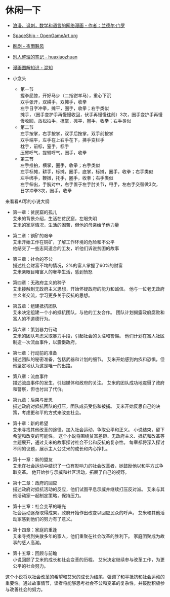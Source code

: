 # 休闲一下

- [浪漫，讽刺，数学和语言的网络漫画 - 作者：兰德尔·门罗](https://xkcd.com/archive/)

- [SpaceShip - OpenGameArt.org](https://opengameart.org/content/)

- [刷剧 - 夜雨聆风](https://vip.yeyulingfeng.com/)

- [别人整理的笔记 - huaxiaozhuan](https://www.bookstack.cn/read/huaxiaozhuan-ai/README.md)

- [漫画图解知识 - 混知](https://www.zhihu.com/org/hun-zhi-yuan-hun-zi-yue-/posts)

- 小念头  
    - 第一节  
        握拳屈膝，开好马步（二指钳羊马），重心下沉  
        双手张开，双耕手，双摊手，收拳  
        左手日字冲拳，摊平，圈手，收拳；右手类似  
        摊手，（圈手变护手再慢慢收回，伏手再慢慢往前）3次，圈手变护手再慢慢收回，放松拍手，撑掌，摊平，圈手，收拳；右手类似  
    - 第二节  
        左手按掌，右手按掌，双手后按掌，双手前按掌  
        双手端平，左手在上右手在下，拂手变栏手  
        枕手，前标，窒手，标手  
        压臂呼气，提臂呼气，圈手，收拳  
    - 第三节  
        左手推拍，横掌，圈手，收拳；右手类似  
        左手标摊，耕手，标摊，圈手，底掌，标摊，圈手，收拳；右手类似  
        左手绑手，鞭摊，托手，圈手，收拳；右手类似  
        左手伸出，手腕对中，右手置于左手肘关节，甩手，左右手交替做3次，日字冲拳3次，圈手，收拳  





来看看AI写的小说大纲

- 第一章：贫民窟的孤儿  
    艾米的背景介绍，生活在贫民窟，左眼失明  
    艾米的家庭情况，生活的困苦，但他的母亲给予他力量  

- 第二章：铜矿的艰辛  
    艾米开始工作在铜矿，了解工作环境的危险和不公平  
    他结交了一些志同道合的工友，听他们诉说贫困的故事  

- 第三章：社会的不公  
    描述社会财富不均的情况，2%的富人掌握了60%的财富  
    艾米亲眼目睹富人的奢华生活，感到愤怒  

- 第四章：无政府主义的种子  
    艾米接触到无政府主义思想，开始怀疑政府的能力和诚信。
    他与一位老无政府主义者交流，学习更多关于反抗的思想。

- 第五章：组建抵抗团队  
    艾米决定组建一个小的抵抗团队，与他的工友合作。
    团队计划揭露政府腐败和富人的不道德行为。

- 第六章：策划暴力行动  
    艾米的团队考虑采取暴力手段，引起社会的关注和警惕。
    他们计划在富人社区制造一次流血事件，以震慑政府。

- 第七章：行动前的准备  
    描述团队的秘密准备，包括武器和计划的细节。
    艾米开始感到内疚和恐惧，但他坚定地认为这是唯一的出路。

- 第八章：流血事件  
    描述流血事件的发生，引起媒体和政府的关注。
    艾米的团队成功地震慑了政府和警察，但也付出了代价。

- 第九章：后果与反思  
    描述政府对抵抗团队的打压，团队成员受伤和被捕。
    艾米开始反思自己的决策，考虑更和平的方式来改变社会。

- 第十章：新的希望  
    艾米寻找其他改革的途径，加入社会运动，争取公平和正义。
    小说结束，留下希望和改变的可能性。
    这个小说将围绕贫富差距、无政府主义、抵抗和改革等主题展开，通过艾米的故事探讨社会不公和反抗的复杂性。
    每章都将深入探讨不同的议题，展示主人公艾米的成长和内心挣扎。

- 第十一章：新的盟友  
    艾米在社会运动中结识了一位有影响力的社会改革者，她鼓励他以和平方式争取变革。
    他开始参与示威和社区活动，拓展了自己的视野。

- 第十二章：政府的回应  
    描述政府对抵抗活动的反应，他们试图平息示威并继续打压反对派。
    艾米与其他活动家一起制定策略，保持压力。

- 第十三章：社会变革的曙光  
    社会运动逐渐取得成果，政府开始作出改变以回应民众的呼声。
    艾米和其他活动家感到他们的努力有了意义。

- 第十四章：家庭的重逢  
    艾米寻找到失散多年的家人，他们重聚在社会改革的胜利下。
    家庭团聚成为故事的感人高潮。

- 第十五章：回顾与前瞻  
    小说回顾了艾米的成长和社会变革的历程。
    艾米决定继续参与改革工作，为更公平的社会努力。

这个小说将以社会改革的希望和艾米的成长为结尾，强调了和平抵抗和社会运动的重要性。通过故事情节，读者将能够思考社会不公和变革的复杂性，并鼓励积极参与改善社会的努力。
